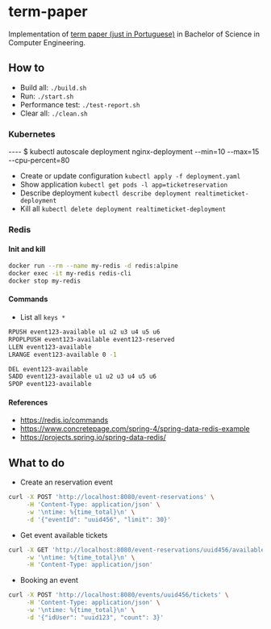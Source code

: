 # term-paper

Implementation of [term paper (just in Portuguese)](https://github.com/andreformento/tcc-engenharia/) in Bachelor of Science in Computer Engineering.

## How to

- Build all: `./build.sh`
- Run: `./start.sh`
- Performance test: `./test-report.sh`
- Clear all: `./clean.sh`

### Kubernetes

---- $ kubectl autoscale deployment nginx-deployment --min=10 --max=15 --cpu-percent=80

- Create or update configuration `kubectl apply -f deployment.yaml`
- Show application `kubectl get pods -l app=ticketreservation`
- Describe deployment `kubectl describe deployment realtimeticket-deployment`
- Kill all `kubectl delete deployment realtimeticket-deployment`

### Redis

#### Init and kill

```bash
docker run --rm --name my-redis -d redis:alpine
docker exec -it my-redis redis-cli
docker stop my-redis
```

#### Commands

- List all `keys *`

```bash
RPUSH event123-available u1 u2 u3 u4 u5 u6
RPOPLPUSH event123-available event123-reserved
LLEN event123-available
LRANGE event123-available 0 -1

DEL event123-available
SADD event123-available u1 u2 u3 u4 u5 u6
SPOP event123-available
```

#### References

- https://redis.io/commands
- https://www.concretepage.com/spring-4/spring-data-redis-example
- https://projects.spring.io/spring-data-redis/

## What to do

- Create an reservation event

```bash
curl -X POST 'http://localhost:8080/event-reservations' \
     -H 'Content-Type: application/json' \
     -w '\ntime: %{time_total}\n' \
     -d '{"eventId": "uuid456", "limit": 30}'
```

- Get event available tickets

```bash
curl -X GET 'http://localhost:8080/event-reservations/uuid456/available-tickets' \
     -w '\ntime: %{time_total}\n' \
     -H 'Content-Type: application/json'
```

- Booking an event

```bash
curl -X POST 'http://localhost:8080/events/uuid456/tickets' \
     -H 'Content-Type: application/json' \
     -w '\ntime: %{time_total}\n' \
     -d '{"idUser": "uuid123", "count": 3}'
```
